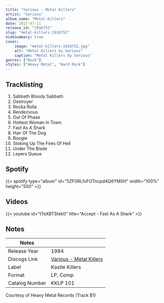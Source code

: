 ```yaml
---
title: "Various - Metal Killers"
artist: "Various"
album_name: "Metal Killers"
date: 2017-07-11
release_id: "1916752"
slug: "metal-killers-1916752"
hideSummary: true
cover:
    image: "metal-killers-1916752.jpg"
    alt: "Metal Killers by Various"
    caption: "Metal Killers by Various"
genres: ["Rock"]
styles: ["Heavy Metal", "Hard Rock"]
---
```

## Tracklisting
1. Sabbath Bloody Sabbath
2. Destroyer
3. Rocka Rolla
4. Rendezvous
5. Out Of Phase
6. Hottest Woman In Town
7. Fast As A Shark
8. Hair Of The Dog
9. Boogie
10. Stoking Up The Fires Of Hell
11. Under The Blade
12. Lepers Queue
## Spotify
{{< spotify type="album" id="5ZF0RLfxFOTncpd4Q6YM0H" width="100%" height="500" >}}

## Videos
{{< youtube id="tTeXBTStek0" title="Accept - Fast As A Shark" >}}

## Notes
| Notes          |             |
| ---------------| ----------- |
| Release Year   | 1984 |
| Discogs Link   | [Various - Metal Killers](https://www.discogs.com/release/1916752-Various-Metal-Killers) |
| Label          | Kastle Killers |
| Format         | LP, Comp |
| Catalog Number | KKLP 101 |

Courtesy of Heavy Metal Records (Track B1) 
